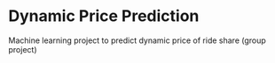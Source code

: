 # Dynamic Price Prediction
 Machine learning project to predict dynamic price of ride share (group project)
